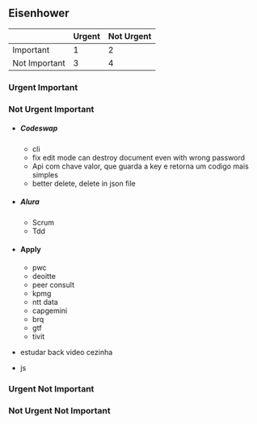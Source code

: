 ## Eisenhower

|               | Urgent | Not Urgent |
|---------------|--------|------------|
| Important     |   1    |    2       |
| Not Important |   3    |    4       | 
	


### Urgent Important 
  
### Not Urgent Important

- ##### Codeswap
  - cli 
  - fix edit mode can destroy document even with wrong password
  - Api com chave valor, que guarda a key e retorna um codigo mais simples  
  - better delete, delete in json file

- ##### Alura 
  - Scrum
  - Tdd

- #### Apply
  - pwc
  - deoitte
  - peer consult
  - kpmg
  - ntt data
  - capgemini
  - brq
  - gtf
  - tivit
  
- estudar back video cezinha
- js

### Urgent Not Important

### Not Urgent Not Important
